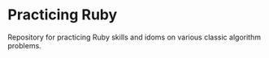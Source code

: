 Practicing Ruby
===========================

Repository for practicing Ruby skills and idoms on various classic algorithm problems.
